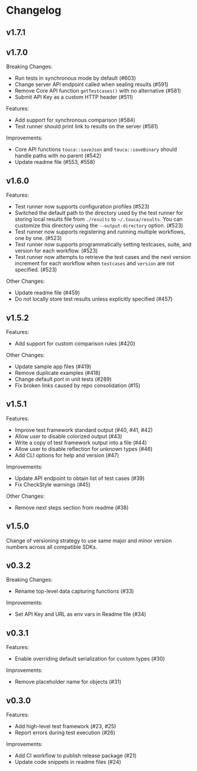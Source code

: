 # Changelog

## v1.7.1

## v1.7.0

Breaking Changes:

- Run tests in synchronous mode by default (#603)
- Change server API endpoint called when sealing results (#591)
- Remove Core API function `getTestcases()` with no alternative (#581)
- Submit API Key as a custom HTTP header (#511)

Features:

- Add support for synchronous comparison (#584)
- Test runner should print link to results on the server (#581)

Improvements:

- Core API functions `touca::saveJson` and `touca::saveBinary` should handle
  paths with no parent (#542)
- Update readme file (#553, #558)

## v1.6.0

Features:

- Test runner now supports configuration profiles (#523)
- Switched the default path to the directory used by the test runner for storing
  local results file from `./results` to `~/.touca/results`. You can customize
  this directory using the `--output-directory` option. (#523)
- Test runner now supports registering and running multiple workflows, one by
  one. (#523)
- Test runner now supports programmatically setting testcases, suite, and
  version for each workflow. (#523)
- Test runner now attempts to retrieve the test cases and the next version
  increment for each workflow when `testcases` and `version` are not specified.
  (#523)

Other Changes:

- Update readme file (#459)
- Do not locally store test results unless explicitly specified (#457)

## v1.5.2

Features:

- Add support for custom comparison rules (#420)

Other Changes:

- Update sample app files (#419)
- Remove duplicate examples (#418)
- Change default port in unit tests (#289)
- Fix broken links caused by repo consolidation (#15)

## v1.5.1

Features:

- Improve test framework standard output (#40, #41, #42)
- Allow user to disable colorized output (#43)
- Write a copy of test framework output into a file (#44)
- Allow user to disable reflection for unknown types (#46)
- Add CLI options for help and version (#47)

Improvements:

- Update API endpoint to obtain list of test cases (#39)
- Fix CheckStyle warnings (#45)

Other Changes:

- Remove next steps section from readme (#38)

## v1.5.0

Change of versioning strategy to use same major and minor version numbers across
all compatible SDKs.

## v0.3.2

Breaking Changes:

- Rename top-level data capturing functions (#33)

Improvements:

- Set API Key and URL as env vars in Readme file (#34)

## v0.3.1

Features:

- Enable overriding default serialization for custom types (#30)

Improvements:

- Remove placeholder name for objects (#31)

## v0.3.0

Features:

- Add high-level test framework (#23, #25)
- Report errors during test execution (#26)

Improvements:

- Add CI workflow to publish release package (#21)
- Update code snippets in readme files (#24)
